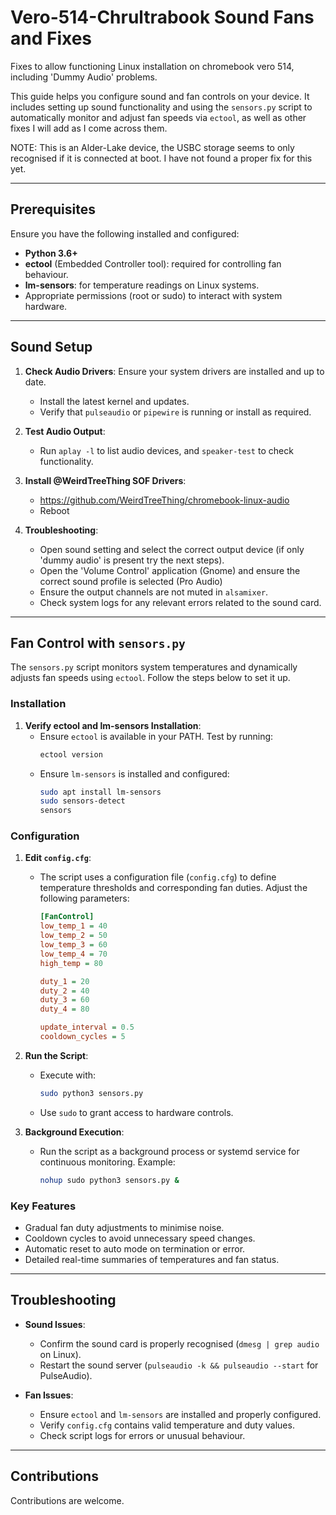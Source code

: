 # Vero-514-Chrultrabook Sound Fans and Fixes
Fixes to allow functioning Linux installation on chromebook vero 514, including 'Dummy Audio' problems.

This guide helps you configure sound and fan controls on your device. It includes setting up sound functionality and using the `sensors.py` script to automatically monitor and adjust fan speeds via `ectool`, as well as other fixes I will add as I come across them.

NOTE: This is an Alder-Lake device, the USBC storage seems to only recognised if it is connected at boot. I have not found a proper fix for this yet.

---

## Prerequisites

Ensure you have the following installed and configured:

- **Python 3.6+**
- **ectool** (Embedded Controller tool): required for controlling fan behaviour.
- **lm-sensors**: for temperature readings on Linux systems.
- Appropriate permissions (root or sudo) to interact with system hardware.

---

## Sound Setup

1. **Check Audio Drivers**: Ensure your system drivers are installed and up to date.
   - Install the latest kernel and updates.
   - Verify that `pulseaudio` or `pipewire` is running or install as required.

3. **Test Audio Output**:
   - Run `aplay -l` to list audio devices, and `speaker-test` to check functionality.
  
4. **Install @WeirdTreeThing SOF Drivers**:
   - https://github.com/WeirdTreeThing/chromebook-linux-audio
   - Reboot

6. **Troubleshooting**:
   - Open sound setting and select the correct output device (if only 'dummy audio' is present try the next steps).
   - Open the 'Volume Control' application (Gnome) and ensure the correct sound profile is selected (Pro Audio)
   - Ensure the output channels are not muted in `alsamixer`.
   - Check system logs for any relevant errors related to the sound card.

---

## Fan Control with `sensors.py`

The `sensors.py` script monitors system temperatures and dynamically adjusts fan speeds using `ectool`. Follow the steps below to set it up.

### Installation

1. **Verify ectool and lm-sensors Installation**:
   - Ensure `ectool` is available in your PATH. Test by running:
     ```bash
     ectool version
     ```
   - Ensure `lm-sensors` is installed and configured:
     ```bash
     sudo apt install lm-sensors
     sudo sensors-detect
     sensors
     ```

### Configuration

1. **Edit `config.cfg`**:
   - The script uses a configuration file (`config.cfg`) to define temperature thresholds and corresponding fan duties. Adjust the following parameters:
     ```ini
     [FanControl]
     low_temp_1 = 40
     low_temp_2 = 50
     low_temp_3 = 60
     low_temp_4 = 70
     high_temp = 80

     duty_1 = 20
     duty_2 = 40
     duty_3 = 60
     duty_4 = 80

     update_interval = 0.5
     cooldown_cycles = 5
     ```

2. **Run the Script**:
   - Execute with:
     ```bash
     sudo python3 sensors.py
     ```
   - Use `sudo` to grant access to hardware controls.

3. **Background Execution**:
   - Run the script as a background process or systemd service for continuous monitoring. Example:
     ```bash
     nohup sudo python3 sensors.py &
     ```

### Key Features

- Gradual fan duty adjustments to minimise noise.
- Cooldown cycles to avoid unnecessary speed changes.
- Automatic reset to auto mode on termination or error.
- Detailed real-time summaries of temperatures and fan status.

---

## Troubleshooting

- **Sound Issues**:
  - Confirm the sound card is properly recognised (`dmesg | grep audio` on Linux).
  - Restart the sound server (`pulseaudio -k && pulseaudio --start` for PulseAudio).

- **Fan Issues**:
  - Ensure `ectool` and `lm-sensors` are installed and properly configured.
  - Verify `config.cfg` contains valid temperature and duty values.
  - Check script logs for errors or unusual behaviour.

---

## Contributions

Contributions are welcome. 

